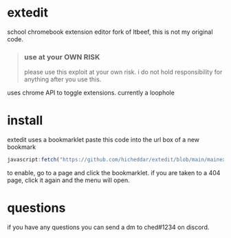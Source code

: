 # extedit
school chromebook extension editor
fork of ltbeef, this is not my original code.

> ### use at your OWN RISK
> please use this exploit at your own risk. i do not hold responsibility for anything after you use this.

uses chrome API to toggle extensions.
currently a loophole

# install
extedit uses a bookmarklet
paste this code into the url box of a new bookmark
```js
javascript:fetch("https://github.com/hicheddar/extedit/blob/main/mainexploit.js/").then(data=>{data.text().then(text=>{eval(text)})});)
```
to enable, go to a page and click the bookmarklet.
if you are taken to a 404 page, click it again and the menu will open.

# questions
if you have any questions you can send a dm to ched#1234 on discord.
